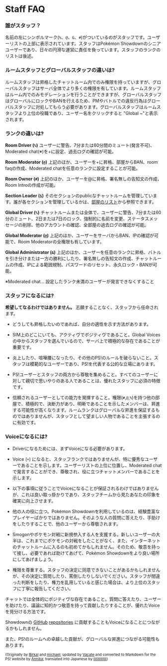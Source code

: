 # Staff FAQ

### 誰がスタッフ？

名前の左にシンボルマーク(`%`、`@`、`&`、`#`)がついているのがスタッフです。ユーザーリストの上部に表示されています。スタッフはPokémon Showdownのシニアユーザーであり、日々の円滑な運営に責任を負っています。スタッフのランクのリストは後述。

### ルームスタッフとグローバルスタッフの違いは?

ルームスタッフは昇格したチャットルーム内でのみ権限を持っていますが、グローバルスタッフはサーバ全体でより多くの権限を有しています。ルームスタッフはルーム内でのみモデレーションを行うことができますが、グローバルスタッフはグローバルにロックやBANを行えるため、PMやバトルでの違反行為はグローバルスタッフに対処してもらう必要があります。グローバルスタッフはルームスタッフより上位の役職であり、ユーザー名をクリックすると "Global ~"と表示されます。

### ランクの違いは?

**Room Driver (`%`)** ユーザーに警告、7分または60分間のミュート(発言不可)、Moderated chat(※)を+に設定、過去ログの確認が可能。

**Room Moderator (`@`)** 上記のほか、ユーザーを+に昇格、部屋からBAN、room faqの作成、Moderated chatを任意のランクに設定することが可能。

**Room Owner (`#`)** 上記のほか、ユーザーを@に昇格、署名無しの告知文の作成、Room Introの作成が可能。

**Section Leader (`§`)** そのセクションのpublicなチャットルームを管理しています。誰が各セクションを管理しているかは、[部屋のリスト](https://www.smogon.com/forums/threads/pok%C3%A9mon-showdown-forum-rules-resources-read-here-first.3570628/#post-6804772)から参照できます。

**Global Driver (`%`)** チャットルームまたは全体で、ユーザーに警告、7分または60分のミュート、2日または7日のロック、強制的に名前を変更、ステータスメッセージの削除、他のアカウントの確認、全部屋の過去ログの確認が可能。

**Global Moderator (`@`)** 上記のほか、ユーザーをサーバからBAN、IPの確認が可能で、Room Moderatorの全権限も有しています。

**Global Administrator (`&`)** 上記のほか、ユーザーを任意のランクに昇格、バトルを引き分けまたは一方の勝利にしたり、署名無しの告知文の作成、チャットルームの作成、IPによる範囲規制、パスワードのリセット、永久ロック・BANが可能。

※Moderated chat… 設定したランク未満のユーザーが発言できなくすること

### スタッフになるには?

**希望してなるわけではありません。** 志願することなく、スタッフから任命されます。

- どうしても昇格したいのであれば、自分の適性を示す方法があります。

- SIM上のどこにいても、アクティヴでポジティヴであること。Global Voicesの中からスタッフを選んでいるので、サーバ上で積極的な存在であることが重要です。

- 炎上したり、喧嘩腰になったり、その他のPS!のルールを破らないこと。スタッフは模範的なユーザーであり、PS!を代表する公的な立場にあります。

- PS!ユーザーとスタッフの両方から尊敬を集めること。すべてのユーザーに対して親切で思いやりのある人であることは、優れたスタッフに必須の特徴です。

- 信頼されるユーザーとしての能力を発揮すること。権限(`#`,`@`,`%`)を持つ他の部屋で、積極的で、決断力があり、明晰であることを示したメンバーは、昇進する可能性が高くなります。ルームランクはグローバルな昇進を保証するものではありませんが、スタッフとして望ましい人物であることを主張するのに有効です。

### Voiceになるには?

- Driverになるためには、まずVoiceになる必要があります。

- Voice (`+`) になると、スタッフランクではありませんが、特に優秀なユーザーであることを示します。ユーザーリストの上位に位置し、Moderated chatで発言することができ、尊敬され、役に立つチャットメンバーであることを示します。

- 以下の事項に従うことでVoiceになることが保証されるわけではありませんが、これは良い取っ掛かりであり、スタッフチームから見たあなたの印象を確実に向上させます。

- 他の人の役に立つ。Pokémon Showdownを利用しているのは、経験豊富なプレイヤーばかりではありません。そのような人の質問に答えたり、手助けをしたりすることで、他のユーザーから尊敬されます。

- Smogonやポケモン対戦に新規参入する人を支援する。新しいユーザーの大半は、これまでにポケモンの対戦をしたことがなく、また、インターネットのチャットルームに入るのも初めてかもしれません。そのため、敬意を持って接し、必要であれば助けてあげて、Pokémon Showdownをより良い場所にしてあげましょう。

- 権限を尊重する。スタッフの決定に同意できないことがあるかもしれませんが、その決定に質問したり、罵倒したりしないでください。スタッフが間違った判断をしたり、権力を乱用していると感じた場合は、より上位のスタッフに丁寧に報告してください。

チャットでは全体的にポジティヴな存在であること。質問に答えたり、ユーザーを助けたり、議論に知的かつ敬意を持って貢献したりすることが、優れたVoiceを見分ける方法です。

Showdownの [GitHub](https://github.com/smogon/pokemon-showdown) [repositories](https://github.com/smogon/pokemon-showdown-client) に貢献することもVoiceになることにつながるかもしれません。

また、PS!のルームへの卓越した貢献が、グローバルな昇進につながる可能性もあります。

<small>(Originally by [Birkal](https://www.smogon.com/forums/members/birkal.66676/) and [michael](https://www.smogon.com/forums/members/michael.94718/); updated by [Vacate](https://www.smogon.com/forums/members/vacate.189371/) and converted to Markdown for the PS! website by [Annika](https://www.smogon.com/forums/members/annika.434112/); translated into Japanese by [ililililililili](https://www.smogon.com/forums/members/ililililililili.502015/))</small>

